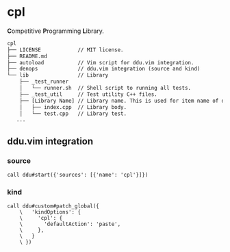 # cpl

**C**ompetitive **P**rogramming **L**ibrary.

```txt
cpl
├── LICENSE            // MIT license.
├── README.md
├── autoload           // Vim script for ddu.vim integration.
├── denops             // ddu.vim integration (source and kind)
└── lib                // Library
    ├── _test_runner
    │   └── runner.sh  // Shell script to running all tests.
    ├── _test_util     // Test utility C++ files.
    ├── [Library Name] // Library name. This is used for item name of ddu.
    │   ├── index.cpp  // Library body.
    │   └── test.cpp   // Library test.
   ...
```

## ddu.vim integration

### source

```vim
call ddu#start({'sources': [{'name': 'cpl'}]})
```

### kind

```vim
call ddu#custom#patch_global({
    \   'kindOptions': {
    \     'cpl': {
    \       'defaultAction': 'paste',
    \     },
    \   }
    \ })
```
